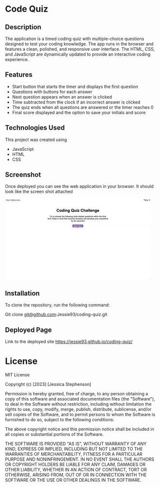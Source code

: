 #  Code Quiz

## Description


The application is a timed coding quiz with multiple-choice questions designed to test your coding knowledge. The app runs in the browser and features a clean, polished, and responsive user interface. The HTML, CSS, and JavaScript are dynamically updated to provide an interactive coding experience.

## Features
* Start button that starts the timer and displays the first question
* Questions with buttons for each answer
* Next question appears when an answer is clicked
* Time subtracted from the clock if an incorrect answer is clicked
* The quiz ends when all questions are answered or the timer reaches 0
* Final score displayed and the option to save your initials and score

## Technologies Used
This project was created using 
* JavaScript
* HTML
* CSS


## Screenshot
Once deployed you can see the web application in your browser. It should look like the screen shot attached 

![coding quiz](/assets/08-web-apis-challenge-demo.gif)


## Installation

To clone the repository, run the following command:

Git clone git@github.com:Jessie93/coding-quiz.git


## Deployed Page
Link to the deployed site
https://jessie93.github.io/coding-quiz/

# License 
MIT License

Copyright (c) [2023] [Jessica Stephenson]

Permission is hereby granted, free of charge, to any person obtaining a copy
of this software and associated documentation files (the "Software"), to deal
in the Software without restriction, including without limitation the rights
to use, copy, modify, merge, publish, distribute, sublicense, and/or sell
copies of the Software, and to permit persons to whom the Software is
furnished to do so, subject to the following conditions:

The above copyright notice and this permission notice shall be included in all
copies or substantial portions of the Software.

THE SOFTWARE IS PROVIDED "AS IS", WITHOUT WARRANTY OF ANY KIND, EXPRESS OR
IMPLIED, INCLUDING BUT NOT LIMITED TO THE WARRANTIES OF MERCHANTABILITY,
FITNESS FOR A PARTICULAR PURPOSE AND NONINFRINGEMENT. IN NO EVENT SHALL THE
AUTHORS OR COPYRIGHT HOLDERS BE LIABLE FOR ANY CLAIM, DAMAGES OR OTHER
LIABILITY, WHETHER IN AN ACTION OF CONTRACT, TORT OR OTHERWISE, ARISING FROM,
OUT OF OR IN CONNECTION WITH THE SOFTWARE OR THE USE OR OTHER DEALINGS IN THE
SOFTWARE.

